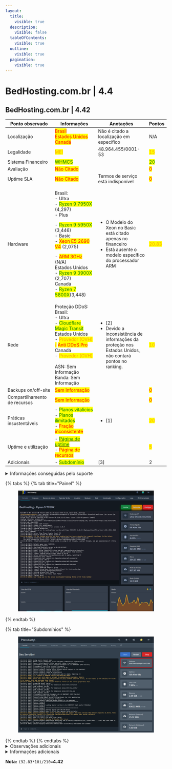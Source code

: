 ```yaml
---
layout:
  title:
    visible: true
  description:
    visible: false
  tableOfContents:
    visible: true
  outline:
    visible: true
  pagination:
    visible: true
---
```


# BedHosting.com.br | 4.4

## BedHosting.com.br | 4.42

<table><thead><tr><th width="192">Ponto observado</th><th width="240">Informações</th><th width="218">Anotações</th><th>Pontos</th></tr></thead><tbody><tr><td>Localização</td><td><mark style="color:red;">Brasil</mark><br><mark style="color:red;">Estados Unidos</mark><br><mark style="color:red;">Canadá</mark></td><td>Não é citado a localização em específico</td><td>N/A</td></tr><tr><td>Legalidade</td><td><mark style="color:orange;">MEI</mark></td><td>48.964.455/0001-53</td><td><mark style="color:orange;">15</mark></td></tr><tr><td>Sistema Financeiro</td><td><mark style="color:green;">WHMCS</mark></td><td></td><td><mark style="color:green;">20</mark></td></tr><tr><td>Avaliação</td><td><mark style="color:red;">Não Citado</mark></td><td></td><td><mark style="color:red;">0</mark></td></tr><tr><td>Uptime SLA</td><td><mark style="color:red;">Não Citado</mark></td><td>Termos de serviço está indisponível</td><td><mark style="color:red;">0</mark></td></tr><tr><td>Hardware</td><td><p>Brasil:<br>- Ultra<br>- <mark style="color:green;">Ryzen 9 7950X</mark> (4,297)<br>- Plus</p><p>- <mark style="color:green;">Ryzen 9 5950X</mark> (3,446)<br>- Basic<br>- <mark style="color:red;">Xeon E5 2690 V4</mark> (2,075)</p><p>- <mark style="color:red;">ARM 3GHz</mark> (N/A)<br>Estados Unidos<br>- <mark style="color:green;">Ryzen 9 3900X</mark> (2,707)<br>Canadá<br>- <mark style="color:green;">Ryzen 7 5800X</mark>(3,448)</p></td><td><ul><li>O Modelo do Xeon no Basic está citado apenas no financeiro</li><li>Está ausente o modelo específico do processador ARM</li></ul></td><td><mark style="color:orange;">20.83</mark></td></tr><tr><td>Rede</td><td>Proteção DDoS:<br>Brasil:<br>- Ultra<br>- <mark style="color:green;">Cloudflare Magic Transit</mark><br>Estados Unidos<br>- <mark style="color:orange;">Provedor (OVH) /</mark> <mark style="color:red;">Anti DDoS Pro</mark><br>Canadá<br>- <mark style="color:orange;">Provedor (OVH)</mark><br><br>ASN: Sem Informação<br>Banda: Sem Informação</td><td><ul><li>[2]</li><li>Devido a inconsistência de informações da proteção nos Estados Unidos, não contará pontos no ranking.</li></ul></td><td><mark style="color:orange;">10</mark></td></tr><tr><td>Backups on/off-site</td><td><mark style="color:red;">Sem Informação</mark></td><td></td><td><mark style="color:red;">0</mark></td></tr><tr><td>Compartilhamento de recursos</td><td><mark style="color:red;">Sem Informação</mark></td><td></td><td><mark style="color:red;">0</mark></td></tr><tr><td>Práticas insustentáveis</td><td>- <mark style="color:green;">Planos vitalícios</mark><br>- <mark style="color:green;">Planos ilimitados</mark><br>- <mark style="color:red;">Fração inconsistente</mark></td><td><ul><li>[1]</li></ul></td><td><mark style="color:orange;">20</mark></td></tr><tr><td>Uptime e utilização</td><td>- <a href="https://bedhosting.statuspage.io/"><mark style="color:green;">Página de uptime</mark></a><br>- <mark style="color:red;">Página de recursos</mark></td><td></td><td><mark style="color:orange;">5</mark></td></tr><tr><td>Adicionais</td><td>- <mark style="color:green;">Subdomínio</mark></td><td>[3]</td><td>2</td></tr></tbody></table>

<details>

<summary>Informações conseguidas pelo suporte</summary>

Caso alguma informação apenas foi possível adquirir por meio do suporte

</details>

{% tabs %}
{% tab title="Painel" %}
<figure><img src="../../../.gitbook/assets/image (10) (1).png" alt=""><figcaption></figcaption></figure>
{% endtab %}

{% tab title="Subdomínios" %}
<figure><img src="../../../.gitbook/assets/image (1) (1) (1) (1).png" alt=""><figcaption></figcaption></figure>
{% endtab %}
{% endtabs %}

<details>

<summary>Observações adicionais</summary>

\[1] - Fração inconsistente presente em todos os planos de Minecraft, de todas as localizações e planos. Segue exemplos abaixo:

<img src="../../../.gitbook/assets/image (7).png" alt="" data-size="original">

Segue exemplos a cima da categoria Ultra Brasileira.

O plano de 2GB de ram recebe 2vCore, enquanto o de 4GB de ram recebe, também, 2vCore. O plano de 2GB deveria receber 1vCore ou o de 4GB 4vCore.

Na comparação do s planos de 4GB e de 8GB também se encontra, o plano de 8GB deveria receber 4vCore, ou o de 4GB 1.5vCore.

Não cita o armazenamento de cada plano, o que também anularia a pontuação da fração inconsistente.

\[2]:

* Na citação do Magic Transit, em alguns locais está citado como "BedGuard", indicando uma implementação própria de forma incorreta.

<img src="../../../.gitbook/assets/image (1) (1).png" alt="" data-size="original">

* Nos planos do Canadá e Estados Unidos utilizam a proteção da OVH, da própria provedora, enquanto é "melhor do que nada", a proteção da OVH é conhecida por não ser a mais eficiente

<img src="../../../.gitbook/assets/image (2) (1).png" alt="" data-size="original">

* No financeiro da BedHosting, a hospedagem dos Estados Unidos citam utilizar "Anti DDoS PRO" de 12Tbps de capacidade, indicando uma inconsistência de informações.

<img src="../../../.gitbook/assets/image (3) (1).png" alt="" data-size="original">

\[3] - Último dia que as informações sobre os adicionais foram atualizadas: 24/01/2024

</details>

<details>

<summary>Informações adicionais</summary>

Link do website no wayback machine: [https://web.archive.org/web/20240406133700/https://bedhosting.com.br/](https://web.archive.org/web/20240406133700/https://bedhosting.com.br/)

</details>

**Nota:** `(92.83*10)/210=`**4.42**
